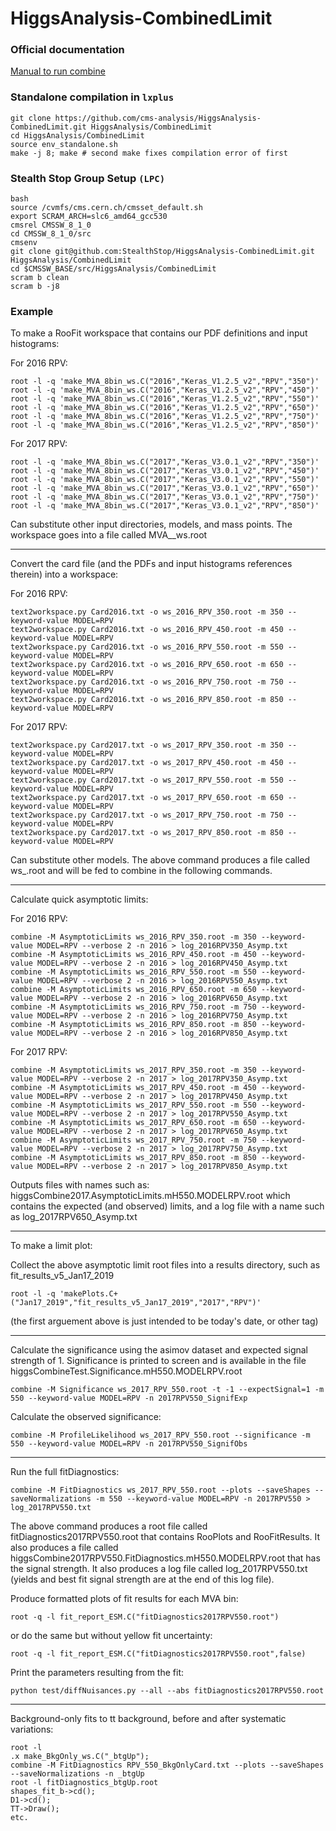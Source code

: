HiggsAnalysis-CombinedLimit
===========================

### Official documentation

[Manual to run combine](https://github.com/cms-analysis/HiggsAnalysis-CombinedLimit/wiki)

### Standalone compilation in `lxplus`
```
git clone https://github.com/cms-analysis/HiggsAnalysis-CombinedLimit.git HiggsAnalysis/CombinedLimit
cd HiggsAnalysis/CombinedLimit
source env_standalone.sh 
make -j 8; make # second make fixes compilation error of first
```

### Stealth Stop Group Setup `(LPC)`
```
bash
source /cvmfs/cms.cern.ch/cmsset_default.sh 
export SCRAM_ARCH=slc6_amd64_gcc530
cmsrel CMSSW_8_1_0
cd CMSSW_8_1_0/src
cmsenv
git clone git@github.com:StealthStop/HiggsAnalysis-CombinedLimit.git HiggsAnalysis/CombinedLimit
cd $CMSSW_BASE/src/HiggsAnalysis/CombinedLimit
scram b clean
scram b -j8
```

### Example

To make a RooFit workspace that contains our PDF definitions and input histograms:

For 2016 RPV:
```
root -l -q 'make_MVA_8bin_ws.C("2016","Keras_V1.2.5_v2","RPV","350")'
root -l -q 'make_MVA_8bin_ws.C("2016","Keras_V1.2.5_v2","RPV","450")'
root -l -q 'make_MVA_8bin_ws.C("2016","Keras_V1.2.5_v2","RPV","550")'
root -l -q 'make_MVA_8bin_ws.C("2016","Keras_V1.2.5_v2","RPV","650")'
root -l -q 'make_MVA_8bin_ws.C("2016","Keras_V1.2.5_v2","RPV","750")'
root -l -q 'make_MVA_8bin_ws.C("2016","Keras_V1.2.5_v2","RPV","850")'
```

For 2017 RPV:
```
root -l -q 'make_MVA_8bin_ws.C("2017","Keras_V3.0.1_v2","RPV","350")'
root -l -q 'make_MVA_8bin_ws.C("2017","Keras_V3.0.1_v2","RPV","450")'
root -l -q 'make_MVA_8bin_ws.C("2017","Keras_V3.0.1_v2","RPV","550")'
root -l -q 'make_MVA_8bin_ws.C("2017","Keras_V3.0.1_v2","RPV","650")'
root -l -q 'make_MVA_8bin_ws.C("2017","Keras_V3.0.1_v2","RPV","750")'
root -l -q 'make_MVA_8bin_ws.C("2017","Keras_V3.0.1_v2","RPV","850")'
```

Can substitute other input directories, models, and mass points.
The workspace goes into a file called MVA_<year>_<model>_<mass>_ws.root

--------------------------------------------------

Convert the card file (and the PDFs and input histograms references therein) into a workspace:

For 2016 RPV:
```
text2workspace.py Card2016.txt -o ws_2016_RPV_350.root -m 350 --keyword-value MODEL=RPV
text2workspace.py Card2016.txt -o ws_2016_RPV_450.root -m 450 --keyword-value MODEL=RPV
text2workspace.py Card2016.txt -o ws_2016_RPV_550.root -m 550 --keyword-value MODEL=RPV
text2workspace.py Card2016.txt -o ws_2016_RPV_650.root -m 650 --keyword-value MODEL=RPV
text2workspace.py Card2016.txt -o ws_2016_RPV_750.root -m 750 --keyword-value MODEL=RPV
text2workspace.py Card2016.txt -o ws_2016_RPV_850.root -m 850 --keyword-value MODEL=RPV
```

For 2017 RPV:
```
text2workspace.py Card2017.txt -o ws_2017_RPV_350.root -m 350 --keyword-value MODEL=RPV
text2workspace.py Card2017.txt -o ws_2017_RPV_450.root -m 450 --keyword-value MODEL=RPV
text2workspace.py Card2017.txt -o ws_2017_RPV_550.root -m 550 --keyword-value MODEL=RPV
text2workspace.py Card2017.txt -o ws_2017_RPV_650.root -m 650 --keyword-value MODEL=RPV
text2workspace.py Card2017.txt -o ws_2017_RPV_750.root -m 750 --keyword-value MODEL=RPV
text2workspace.py Card2017.txt -o ws_2017_RPV_850.root -m 850 --keyword-value MODEL=RPV
```

Can substitute other models.
The above command produces a file called ws_<year>_<model>_<mass>.root and will be
fed to combine in the following commands.

--------------------------------------------------

Calculate quick asymptotic limits:

For 2016 RPV:
```
combine -M AsymptoticLimits ws_2016_RPV_350.root -m 350 --keyword-value MODEL=RPV --verbose 2 -n 2016 > log_2016RPV350_Asymp.txt
combine -M AsymptoticLimits ws_2016_RPV_450.root -m 450 --keyword-value MODEL=RPV --verbose 2 -n 2016 > log_2016RPV450_Asymp.txt
combine -M AsymptoticLimits ws_2016_RPV_550.root -m 550 --keyword-value MODEL=RPV --verbose 2 -n 2016 > log_2016RPV550_Asymp.txt
combine -M AsymptoticLimits ws_2016_RPV_650.root -m 650 --keyword-value MODEL=RPV --verbose 2 -n 2016 > log_2016RPV650_Asymp.txt
combine -M AsymptoticLimits ws_2016_RPV_750.root -m 750 --keyword-value MODEL=RPV --verbose 2 -n 2016 > log_2016RPV750_Asymp.txt
combine -M AsymptoticLimits ws_2016_RPV_850.root -m 850 --keyword-value MODEL=RPV --verbose 2 -n 2016 > log_2016RPV850_Asymp.txt
```

For 2017 RPV:
```
combine -M AsymptoticLimits ws_2017_RPV_350.root -m 350 --keyword-value MODEL=RPV --verbose 2 -n 2017 > log_2017RPV350_Asymp.txt
combine -M AsymptoticLimits ws_2017_RPV_450.root -m 450 --keyword-value MODEL=RPV --verbose 2 -n 2017 > log_2017RPV450_Asymp.txt
combine -M AsymptoticLimits ws_2017_RPV_550.root -m 550 --keyword-value MODEL=RPV --verbose 2 -n 2017 > log_2017RPV550_Asymp.txt
combine -M AsymptoticLimits ws_2017_RPV_650.root -m 650 --keyword-value MODEL=RPV --verbose 2 -n 2017 > log_2017RPV650_Asymp.txt
combine -M AsymptoticLimits ws_2017_RPV_750.root -m 750 --keyword-value MODEL=RPV --verbose 2 -n 2017 > log_2017RPV750_Asymp.txt
combine -M AsymptoticLimits ws_2017_RPV_850.root -m 850 --keyword-value MODEL=RPV --verbose 2 -n 2017 > log_2017RPV850_Asymp.txt
```

Outputs files with names such as:
higgsCombine2017.AsymptoticLimits.mH550.MODELRPV.root
which contains the expected (and observed) limits,
and a log file with a name such as log_2017RPV650_Asymp.txt

--------------------------------------------------

To make a limit plot:

Collect the above asymptotic limit root files into a results directory, such as fit_results_v5_Jan17_2019

```
root -l -q 'makePlots.C+("Jan17_2019","fit_results_v5_Jan17_2019","2017","RPV")'
```
(the first arguement above is just intended to be today's date, or other tag)

--------------------------------------------------


Calculate the significance using the asimov dataset and expected signal strength of 1.
Significance is printed to screen and is available in the file
higgsCombineTest.Significance.mH550.MODELRPV.root
```
combine -M Significance ws_2017_RPV_550.root -t -1 --expectSignal=1 -m 550 --keyword-value MODEL=RPV -n 2017RPV550_SignifExp
```

Calculate the observed significance:
```
combine -M ProfileLikelihood ws_2017_RPV_550.root --significance -m 550 --keyword-value MODEL=RPV -n 2017RPV550_SignifObs
```

--------------------------------------------------

Run the full fitDiagnostics:

```
combine -M FitDiagnostics ws_2017_RPV_550.root --plots --saveShapes --saveNormalizations -m 550 --keyword-value MODEL=RPV -n 2017RPV550 > log_2017RPV550.txt
```

The above command produces a root file called fitDiagnostics2017RPV550.root that contains RooPlots and RooFitResults.
It also produces a file called higgsCombine2017RPV550.FitDiagnostics.mH550.MODELRPV.root that has the signal strength.
It also produces a log file called log_2017RPV550.txt (yields and best fit signal strength are at the end of this log file).

Produce formatted plots of fit results for each MVA bin:
```
root -q -l fit_report_ESM.C("fitDiagnostics2017RPV550.root")
```
or do the same but without yellow fit uncertainty:
```
root -q -l fit_report_ESM.C("fitDiagnostics2017RPV550.root",false)
```

Print the parameters resulting from the fit:
```
python test/diffNuisances.py --all --abs fitDiagnostics2017RPV550.root
```



--------------------------------------------------

Background-only fits to tt background, before and after systematic variations:
```
root -l
.x make_BkgOnly_ws.C("_btgUp");
combine -M FitDiagnostics RPV_550_BkgOnlyCard.txt --plots --saveShapes --saveNormalizations -n _btgUp
root -l fitDiagnostics_btgUp.root
shapes_fit_b->cd();
D1->cd();
TT->Draw();
etc.
```
